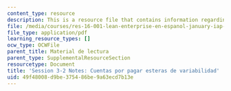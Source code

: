 ```yaml
---
content_type: resource
description: This is a resource file that contains information regarding session 3-2.
file: /media/courses/res-16-001-lean-enterprise-en-espanol-january-iap-2012/49f48008d9be375486be9a63ecd7b13e_MITRES_16_001IAP12_3-2_Ap.pdf
file_type: application/pdf
learning_resource_types: []
ocw_type: OCWFile
parent_title: Material de lectura
parent_type: SupplementalResourceSection
resourcetype: Document
title: 'Session 3-2 Notes: Cuentas por pagar esteras de variabilidad'
uid: 49f48008-d9be-3754-86be-9a63ecd7b13e
---
```

